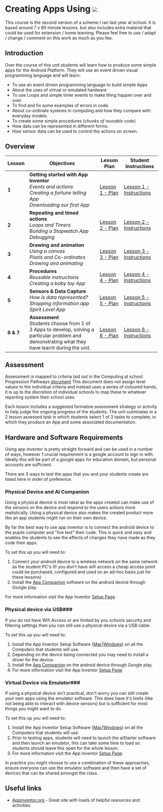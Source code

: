 
# Creating Apps Using ![](http://appinventor.mit.edu/explore/sites/all/themes/appinventor/logo.png)
This course is the second version of a scheme I ran last year at school. It is based around 7 x 60 minute lessons. but also includes extra material that could be used for extension / home learning. Please feel free to use / adapt / change / comment on this work as much as you like. 

## Introduction ##

Over the course of this unit students will learn how to produce some simple apps for the Android Platform. They will use an event driven visual programming language and will learn:
- To use an event driven programming language to build simple Apps
- About the uses of virtual or emulated hardware
- To use Loops and simple timer events to make thing happen over and over.
- To find and fix some examples of errors in code.
- About co-ordinate systems in computing and how they compare with everyday models.
- To create some simple procedures (*chunks of reusable code*)
- How data can be represented in different forms.
- How sensor data can be used to control the actions on screen.


## Overview ##

|Lesson|Objectives|Lesson Plan|Student Instructions|
|------|----------|-----------|--------------------|
|**1**|**Getting started with App Inventor**<br>*Events and actions<br>Creating a fortune telling App<br>Downloading our first App*|[Lesson 1 - Plan](L1/plan.md "Lesson 1 Plan")|[Lesson 1 - Instructions](L1/student.md "Lesson 1 Instructions")|
|**2**|**Repeating and timed actions**<br>*Loops and Timers<br>Building a Stopwatch App<br> Debugging*|[Lesson 2 - Plan](L2/plan.md "Lesson 2 Plan")|[Lesson 2 - Instructions](L2/student.md "Lesson 2 Instructions")|
|**3**|**Drawing and animation**<br>*Using a canvas<br>Pixels and Co-ordinates<br>Drawing and animating*|[Lesson 3 - Plan](L3/plan.md "Lesson 3 Plan")|[Lesson 3 - Instructions](L3/student.md "Lesson 3 Instructions")|
|**4**|**Procedures**<br>*Reusable instructions<br>Creating a baby toy App*|[Lesson 4 - Plan](L4/plan.md "Lesson 4 Plan")|[Lesson 4 - Instructions](L4/student.md "Lesson 4 Instructions")|
|**5**|**Sensors & Data Capture**<br>*How is data represented?<br>Shopping information app<br>Spirit Level App*|[Lesson 5 - Plan](L5/plan.md "Lesson 5 Plan")|[Lesson 5 - Instructions](L5/student.md "Lesson 5 Instructions")|
|**6 & 7**|**Assessment**<br>Students choose from 1 of 3 Apps to develop, solving a particular problem and demonstrating what they have learnt during the unit.|[Lesson 6 - Plan](L6/plan.md "Lesson 6 Plan")|[Lesson 6 - Instructions](L6/student.md "Lesson 6 Instructions")|


## Assessment ##
Assessment is mapped to criteria laid out in the Computing at school Progression Pathways [document](http://community.computingatschool.org.uk/files/2466/original.pdf)
This document does not assign level values to the individual criteria and instead uses a series of coloured bands, it is up to the discretion of individual schools to map these to whatever reporting system their school uses.

Each lesson includes a suggested formative assessment strategy or activity to help judge the ongoing progress of the students. The unit culminates in a 2 lesson assessed task in which students select 1 of 3 tasks to complete, in which they produce an App and some associated documentation.

## Hardware and Software Requirements ##
Using app inventor is pretty straight forward and can be used in a number of ways, however 1 crucial requirement is a google account to sign in with. Ideally this will be part of a google apps for education domain, but personal accounts are sufficient.

There are 3 ways to test the apps that you and your students create are listed here in order of preference.
### Physical Device and AI Companion ##
Using a physical device is most ideal as the apps created can make use of the sensors on the device and respond to the users actions more realistically. Using a physical device also makes the created product more like an app students might run on their own device.

By far the best way to use app inventor is to connect the android device to the pupils computer and "live test" their code. This is quick and easy and enables the students to see the effects of changes they have made as they code their apps.

To set this up you will need to:
1. Connect your android device to a wireless network on the same network as the student PC's (If you don't have wifi access a cheap access point could be purchased, configured and used on an ad-hoc basis just for these lessons)
2. Install the [App Companion](https://play.google.com/store/apps/details?id=edu.mit.appinventor.aicompanion3&hl=en_GB) software on the android device through Google play.

For more information visit the App Inventor [Setup Page](http://appinventor.mit.edu/explore/ai2/setup-device-wifi.html)

### Physical device via USB###
If you do not have Wifi Access or are limited by you schools security and filtering settings then you can still use a physical device via a USB cable.

To set this up you will need to:
1. Install the App Inventor Setup Software ([Mac](http://appinventor.mit.edu/explore/ai2/mac.html)|[Windows](http://appinventor.mit.edu/explore/ai2/windows.html)) on all the Computers that students will use.
2. Depending on the device being connected you may need to install a driver for the device.
2. Install the [App Companion](https://play.google.com/store/apps/details?id=edu.mit.appinventor.aicompanion3&hl=en_GB) on the android device through Google play.
3. For more information visit the App Inventor [Setup Page](http://appinventor.mit.edu/explore/ai2/setup-device-usb.html)


### Virtual Device via Emulator###
If using a physical device isn't practical, don't worry you can still create your own apps using the emulator software. This does have it's limits (like not being able to interact with device sensors) but is sufficient for most things you might want to do.

To set this up you will need to:
1. Install the App Inventor Setup Software ([Mac](http://appinventor.mit.edu/explore/ai2/mac.html)|[Windows](http://appinventor.mit.edu/explore/ai2/windows.html)) on all the Computers that students will use.
2. Prior to testing apps, students will need to launch the aiStarter software and then launch an emulator, this can take some time to load so students should leave this open for the whole lesson.
3. For more information visit the App Inventor [Setup Page](http://appinventor.mit.edu/explore/ai2/setup-emulator.html)

In practice you might choose to use a combination of these approaches, ensure everyone can use the emulator software and then have a set of devices that can be shared amongst the class.

## Useful links ##

- [Appinventor.org](http://www.appinventor.org/) - Great site with loads of helpful resources and activities.
